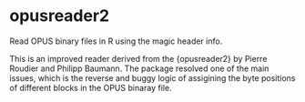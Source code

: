 # opusreader2

Read OPUS binary files in R using the magic header info.

This is an improved reader derived from the {opusreader2} by Pierre Roudier and Philipp Baumann.
The package resolved one of the main issues, which is the reverse and buggy logic of assigining the byte positions of different blocks in the OPUS binaray file.
